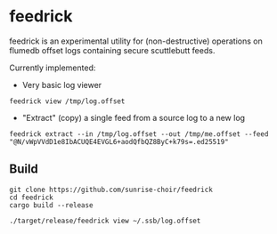 # feedrick

feedrick is an experimental utility for (non-destructive) operations on
flumedb offset logs containing secure scuttlebutt feeds.

Currently implemented:

- Very basic log viewer
```
feedrick view /tmp/log.offset
```

- "Extract" (copy) a single feed from a source log to a new log

```
feedrick extract --in /tmp/log.offset --out /tmp/me.offset --feed "@N/vWpVVdD1e8IbACUQE4EVGL6+aodQfbQZ8ByC+k79s=.ed25519"
```

## Build

```
git clone https://github.com/sunrise-choir/feedrick
cd feedrick
cargo build --release

./target/release/feedrick view ~/.ssb/log.offset
```
